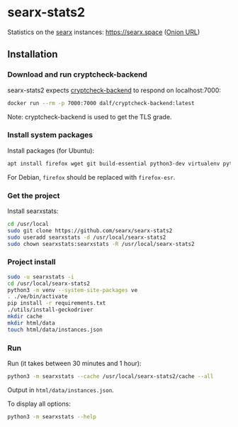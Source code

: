 # searx-stats2

Statistics on the [searx](https://searx.github.io/searx/) instances: https://searx.space ([Onion URL](http://searxspbitokayvkhzhsnljde7rqmn7rvoga6e4waeub3h7ug3nghoad.onion/))

## Installation

### Download and run cryptcheck-backend

searx-stats2 expects [cryptcheck-backend](https://github.com/dalf/cryptcheck-backend) to respond on localhost:7000:

```sh
docker run --rm -p 7000:7000 dalf/cryptcheck-backend:latest
```

Note: cryptcheck-backend is used to get the TLS grade.

### Install system packages

Install packages (for Ubuntu):

```sh
apt install firefox wget git build-essential python3-dev virtualenv python3-virtualenv libxslt-dev zlib1g-dev libffi-dev libssl-dev libyaml-dev python3-ldns python3-venv tor
```

For Debian, `firefox` should be replaced with `firefox-esr`.

### Get the project

Install searxstats:

```sh
cd /usr/local
sudo git clone https://github.com/searx/searx-stats2
sudo useradd searxstats -d /usr/local/searx-stats2
sudo chown searxstats:searxstats -R /usr/local/searx-stats2
```

### Project install

```sh
sudo -u searxstats -i
cd /usr/local/searx-stats2
python3 -m venv --system-site-packages ve
. ./ve/bin/activate
pip install -r requirements.txt
./utils/install-geckodriver
mkdir cache
mkdir html/data
touch html/data/instances.json
```

### Run

Run (it takes between 30 minutes and 1 hour):

```sh
python3 -m searxstats --cache /usr/local/searx-stats2/cache --all
```

Output in `html/data/instances.json`.

To display all options:

```sh
python3 -m searxstats --help
```
